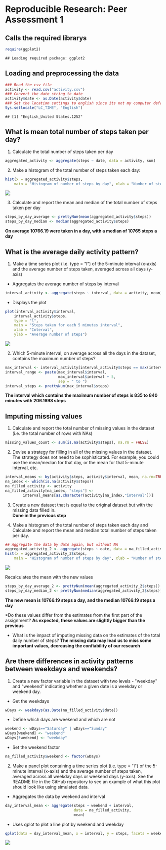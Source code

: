 # Reproducible Research: Peer Assessment 1
## Calls the required librarys

```r
require(ggplot2)
```

```
## Loading required package: ggplot2
```

## Loading and preprocessing the data

```r
### Read the csv file
activity <- read.csv("activity.csv")
### Convert the date string to date
activity$date <- as.Date(activity$date)
### Set the location settings to english since its not my computer default language
Sys.setlocale("LC_TIME", "English")
```

```
## [1] "English_United States.1252"
```
  
## What is mean total number of steps taken per day?
1. Calculate the total number of steps taken per day

```r
aggregated_activity <- aggregate(steps ~ date, data = activity, sum)
```

2. Make a histogram of the total number of steps taken each day:  


```r
hist(x = aggregated_activity$steps, 
    main = "Histogram of number of steps by day", xlab = "Number of steps")
```

![](PA1_template_files/figure-html/unnamed-chunk-4-1.png) 

3. Calculate and report the mean and median of the total number of steps taken per day  

```r
steps_by_day_average <- prettyNum(mean(aggregated_activity$steps))
steps_by_day_median <- median(aggregated_activity$steps)
```

**On average 10766.19 were taken in a day, with a median of 10765 steps a day**
  
## What is the average daily activity pattern?
1. Make a time series plot (i.e. type = "l") of the 5-minute interval (x-axis) and the average number of steps taken, averaged across all days (y-axis)
* Aggregates the average number of steps by interval

```r
interval_activity <- aggregate(steps ~ interval, data = activity, mean)
```

* Displays the plot

```r
plot(interval_activity$interval, 
    interval_activity$steps, 
    type = "l", 
    main = "Steps taken for each 5 minutes interval", 
    xlab = "Interval", 
    ylab = "Average number of steps")
```

![](PA1_template_files/figure-html/unnamed-chunk-7-1.png) 

2. Which 5-minute interval, on average across all the days in the dataset, contains the maximum number of steps?  

```r
max_interval <- interval_activity[interval_activity$steps == max(interval_activity$steps),]
interval_range <- paste(max_interval$interval, 
                        max_interval$interval + 5,
                        sep = " to ")
interval_steps <- prettyNum(max_interval$steps)
```

**The interval which contains the maximum number of steps is 835 to 840 minutes with 206.1698 steps**

## Imputing missing values
1. Calculate and report the total number of missing values in the dataset (i.e. the total number of rows with NAs)

```r
missing_values_count <- sum(is.na(activity$steps), na.rm = FALSE)
```

2. Devise a strategy for filling in all of the missing values in the dataset. The strategy does not need to be sophisticated. For example, you could use the mean/median for that day, or the mean for that 5-minute interval, etc.


```r
interval_means <- by(activity$steps, activity$interval, mean, na.rm=TRUE)
na_index <- which(is.na(activity$steps))
na_filled_activity <- activity
na_filled_activity[na_index, "steps"] <-
        interval_means[as.character(activity[na_index,"interval"])]
```

3. Create a new dataset that is equal to the original dataset but with the missing data filled in.  
**Done in the previous step**

4. Make a histogram of the total number of steps taken each day and Calculate and report the mean and median total number of steps taken per day. 

```r
## Aggregate the data by date again, but without NA
aggregated_activity_2 <- aggregate(steps ~ date, data = na_filled_activity, sum)
hist(x = aggregated_activity_2$steps, 
    main = "Histogram of number of steps by day", xlab = "Number of steps")
```

![](PA1_template_files/figure-html/unnamed-chunk-11-1.png) 


Recalculates the mean with the new values

```r
steps_by_day_average_2 <- prettyNum(mean(aggregated_activity_2$steps))
steps_by_day_median_2 <- prettyNum(median(aggregated_activity_2$steps))
```

**The new mean is 10766.19 steps a day, and the median 10766.19 steps a day**

*Do these values differ from the estimates from the first part of the assignment? **As expected, these values are slightly bigger than the previous**

* What is the impact of imputing missing data on the estimates of the total daily number of steps?
**The missing data may lead us to miss some important values, decreasing the confiability of our research**

## Are there differences in activity patterns between weekdays and weekends?
1. Create a new factor variable in the dataset with two levels - "weekday" and "weekend" indicating whether a given date is a weekday or weekend day.

* Get the weekdays

```r
wDays <- weekdays(as.Date(na_filled_activity$date))
```

* Define which days are weekend and which are not

```r
weekend <- wDays=="Saturday" | wDays=="Sunday"
wDays[weekend] <- "weekend"
wDays[!weekend] <- "weekday"
```

* Set the weekend factor

```r
na_filled_activity$weekend <- factor(wDays)
```


2. Make a panel plot containing a time series plot (i.e. type = "l") of the 5-minute interval (x-axis) and the average number of steps taken, averaged across all weekday days or weekend days (y-axis). See the README file in the GitHub repository to see an example of what this plot should look like using simulated data.

* Aggregates the data by weekend and interval

```r
day_interval_mean <- aggregate(steps ~ weekend + interval, 
                               data = na_filled_activity, 
                               mean)
```

* Uses qplot to plot a line plot by weekend and weekday

```r
qplot(data = day_interval_mean, x = interval, y = steps, facets = weekend ~ ., geom = "line", main = "Number of steps by interval for weekends and weekdays", xlab = "Number of steps", ylab = "Interval")
```

![](PA1_template_files/figure-html/unnamed-chunk-17-1.png) 
